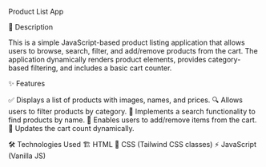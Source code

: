 Product List App

📌 Description

This is a simple JavaScript-based product listing application that allows users to browse, search, filter, and add/remove products from the cart. The application dynamically renders product elements, provides category-based filtering, and includes a basic cart counter.

✨ Features

✅ Displays a list of products with images, names, and prices.
🔍 Allows users to filter products by category.
🔎 Implements a search functionality to find products by name.
🛒 Enables users to add/remove items from the cart.
🔄 Updates the cart count dynamically.

🛠 Technologies Used
🏗 HTML
🎨 CSS (Tailwind CSS classes)
⚡ JavaScript (Vanilla JS)
